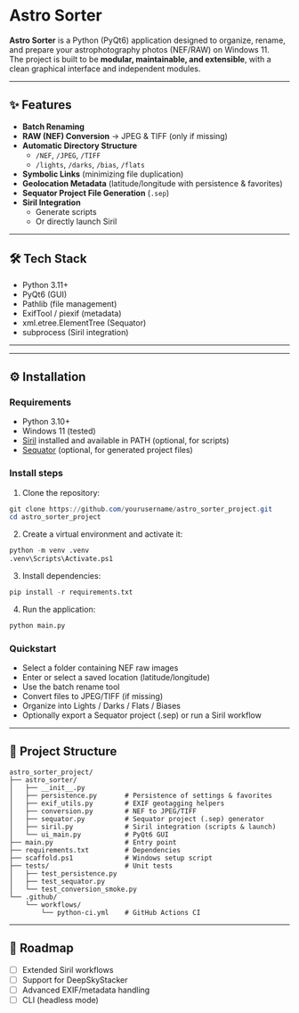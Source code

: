 # Astro Sorter

**Astro Sorter** is a Python (PyQt6) application designed to organize, rename, and prepare your astrophotography photos (NEF/RAW) on Windows 11.  
The project is built to be **modular, maintainable, and extensible**, with a clean graphical interface and independent modules.

---

## ✨ Features

- **Batch Renaming**  
- **RAW (NEF) Conversion** → JPEG & TIFF (only if missing)  
- **Automatic Directory Structure**  
  - `/NEF`, `/JPEG`, `/TIFF`  
  - `/lights`, `/darks`, `/bias`, `/flats`  
- **Symbolic Links** (minimizing file duplication)  
- **Geolocation Metadata** (latitude/longitude with persistence & favorites)  
- **Sequator Project File Generation** (`.sep`)  
- **Siril Integration**  
  - Generate scripts  
  - Or directly launch Siril  

---

## 🛠️ Tech Stack

- Python 3.11+  
- PyQt6 (GUI)  
- Pathlib (file management)  
- ExifTool / piexif (metadata)  
- xml.etree.ElementTree (Sequator)  
- subprocess (Siril integration)  

---
---

## ⚙️ Installation

### Requirements
- Python 3.10+
- Windows 11 (tested)
- [Siril](https://siril.org/) installed and available in PATH (optional, for scripts)
- [Sequator](https://sites.google.com/view/sequator/) (optional, for generated project files)

### Install steps

1. Clone the repository:
```powershell
git clone https://github.com/yourusername/astro_sorter_project.git
cd astro_sorter_project
```
2. Create a virtual environment and activate it:
```python
python -m venv .venv
.venv\Scripts\Activate.ps1
```

3. Install dependencies:
```python
pip install -r requirements.txt
```

4. Run the application:
```python
python main.py
```

### Quickstart

* Select a folder containing NEF raw images
* Enter or select a saved location (latitude/longitude)
* Use the batch rename tool
* Convert files to JPEG/TIFF (if missing)
* Organize into Lights / Darks / Flats / Biases
* Optionally export a Sequator project (.sep) or run a Siril workflow
 
---

## 📂 Project Structure

```text
astro_sorter_project/
├── astro_sorter/
│   ├── __init__.py
│   ├── persistence.py       # Persistence of settings & favorites
│   ├── exif_utils.py        # EXIF geotagging helpers
│   ├── conversion.py        # NEF to JPEG/TIFF
│   ├── sequator.py          # Sequator project (.sep) generator
│   ├── siril.py             # Siril integration (scripts & launch)
│   └── ui_main.py           # PyQt6 GUI
├── main.py                  # Entry point
├── requirements.txt         # Dependencies
├── scaffold.ps1             # Windows setup script
├── tests/                   # Unit tests
│   ├── test_persistence.py
│   ├── test_sequator.py
│   └── test_conversion_smoke.py
└── .github/
    └── workflows/
        └── python-ci.yml    # GitHub Actions CI
```

---
## 🚀 Roadmap

- [ ] Extended Siril workflows  
- [ ] Support for DeepSkyStacker  
- [ ] Advanced EXIF/metadata handling  
- [ ] CLI (headless mode)  
